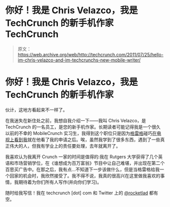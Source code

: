 # 你好！我是 Chris Velazco，我是 TechCrunch 的新手机作家 TechCrunch

> 原文：<https://web.archive.org/web/http://techcrunch.com/2011/07/25/hello-im-chris-velazco-and-im-techcrunchs-new-mobile-writer/>

# 你好！我是 Chris Velazco，我是 TechCrunch 的新手机作家

伙计，这地方看起来不一样了。

在我迷失在新住处之前，我想自我介绍一下——我叫 Chris Velazco，是 TechCrunch 的一名员工，是您的新手机作家。长期读者可能记得我是一个很久以前的不幸的 MobileCrunch 实习生，我得到这个职位只是因为[格雷格](https://web.archive.org/web/20230203130743/https://techcrunch.com/author/greg-kumparak/)碰巧[在电视上看到我](https://web.archive.org/web/20230203130743/http://www.youtube.com/watch?v=7ujarE3fCpw)就在他看了我的申请之后。唉，虽然我学到了很多东西，遇到了一些真正伟大的人，但我有学业上的责任要处理，去年就离开了。

我喜欢认为我离开 Crunch 一家的时间是值得的:我在 Rutgers 大学获得了几个英语和市场营销学位，在《谁想成为百万富翁》节目中让自己难堪，并出现在第二个百思买广告中。在那之后，我有点…不知道下一步该做什么，但是当格雷格给我一个回家的机会时，我欣然接受了。我不得不说，我真的很高兴在这里做我喜欢的事情，我期待着为你们所有人写作(并向你们学习)。

随时给我写信！我在 techcrunch [dot] com 和 Twitter 上的 [@rocketlad](https://web.archive.org/web/20230203130743/http://www.twitter.com/rocketlad) 都有空。